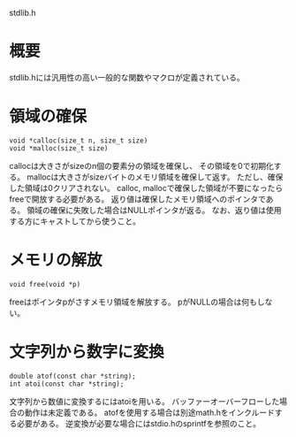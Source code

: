 stdlib.h

# 概要
stdlib.hには汎用性の高い一般的な関数やマクロが定義されている。

# 領域の確保
    void *calloc(size_t n, size_t size)
    void *malloc(size_t size)
callocは大きさがsizeのn個の要素分の領域を確保し、
その領域を0で初期化する。
mallocは大きさがsizeバイトのメモリ領域を確保して返す。
ただし、確保した領域は0クリアされない。
calloc, mallocで確保した領域が不要になったらfreeで開放する必要がある。
返り値は確保したメモリ領域へのポインタである。
領域の確保に失敗した場合はNULLポインタが返る。
なお、返り値は使用する方にキャストしてから使うこと。

# メモリの解放
    void free(void *p)
freeはポインタpがさすメモリ領域を解放する。
pがNULLの場合は何もしない。

# 文字列から数字に変換
    double atof(const char *string);
    int atoi(const char *string);
文字列から数値に変換するにはatoiを用いる。
バッファーオーバーフローした場合の動作は未定義である。
atofを使用する場合は別途math.hをインクルードする必要がある。
逆変換が必要な場合にはstdio.hのsprintfを参照のこと。
